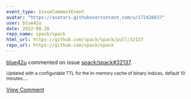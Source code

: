 ```yaml
---
event_type: IssueCommentEvent
avatar: "https://avatars.githubusercontent.com/u/17242663?"
user: blue42u
date: 2022-08-28
repo_name: spack/spack
html_url: https://github.com/spack/spack/pull/32137
repo_url: https://github.com/spack/spack
---
```


<a href='https://github.com/blue42u' target='_blank'>blue42u</a> commented on issue <a href='https://github.com/spack/spack/pull/32137' target='_blank'>spack/spack#32137</a>.

<small>Updated with a configurable TTL for the in-memory cache of binary indices, default 10 minutes....</small>

<a href='https://github.com/spack/spack/pull/32137' target='_blank'>View Comment</a>
